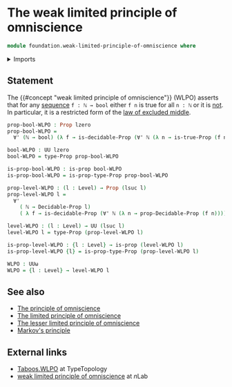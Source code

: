 # The weak limited principle of omniscience

```agda
module foundation.weak-limited-principle-of-omniscience where
```

<details><summary>Imports</summary>

```agda
open import elementary-number-theory.natural-numbers

open import foundation.booleans
open import foundation.disjunction
open import foundation.negation
open import foundation.universal-quantification
open import foundation.universe-levels

open import foundation-core.decidable-propositions
open import foundation-core.propositions
open import foundation-core.sets
```

</details>

## Statement

The {{#concept "weak limited principle of omniscience"}} (WLPO) asserts that for
any [sequence](foundation.sequences.md) `f : ℕ → bool` either `f n` is true for
all `n : ℕ` or it is [not](foundation-core.negation.md). In particular, it is a
restricted form of the
[law of excluded middle](foundation.law-of-excluded-middle.md).

```agda
prop-bool-WLPO : Prop lzero
prop-bool-WLPO =
  ∀' (ℕ → bool) (λ f → is-decidable-Prop (∀' ℕ (λ n → is-true-Prop (f n))))

bool-WLPO : UU lzero
bool-WLPO = type-Prop prop-bool-WLPO

is-prop-bool-WLPO : is-prop bool-WLPO
is-prop-bool-WLPO = is-prop-type-Prop prop-bool-WLPO
```

```agda
prop-level-WLPO : (l : Level) → Prop (lsuc l)
prop-level-WLPO l =
  ∀'
    ( ℕ → Decidable-Prop l)
    ( λ f → is-decidable-Prop (∀' ℕ (λ n → prop-Decidable-Prop (f n))))

level-WLPO : (l : Level) → UU (lsuc l)
level-WLPO l = type-Prop (prop-level-WLPO l)

is-prop-level-WLPO : {l : Level} → is-prop (level-WLPO l)
is-prop-level-WLPO {l} = is-prop-type-Prop (prop-level-WLPO l)
```

```agda
WLPO : UUω
WLPO = {l : Level} → level-WLPO l
```

## See also

- [The principle of omniscience](foundation.principle-of-omniscience.md)
- [The limited principle of omniscience](foundation.limited-principle-of-omniscience.md)
- [The lesser limited principle of omniscience](foundation.lesser-limited-principle-of-omniscience.md)
- [Markov's principle](logic.markovs-principle.md)

## External links

- [Taboos.WLPO](https://martinescardo.github.io/TypeTopology/Taboos.WLPO.html)
  at TypeTopology
- [weak limited principle of omniscience](https://ncatlab.org/nlab/show/weak+limited+principle+of+omniscience)
  at $n$Lab
